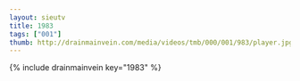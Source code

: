 ```yaml
--- 
layout: sieutv
title: 1983
tags: ["001"]
thumb: http://drainmainvein.com/media/videos/tmb/000/001/983/player.jpg
---
```

{% include drainmainvein key="1983" %} 
